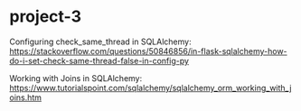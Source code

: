 # project-3


Configuring check_same_thread in SQLAlchemy:</br>
https://stackoverflow.com/questions/50846856/in-flask-sqlalchemy-how-do-i-set-check-same-thread-false-in-config-py</br>

Working with Joins in SQLAlchemy:</br>
https://www.tutorialspoint.com/sqlalchemy/sqlalchemy_orm_working_with_joins.htm</br>